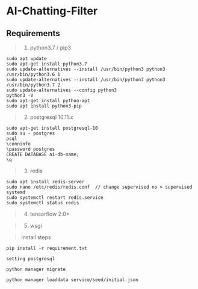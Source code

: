 # AI-Chatting-Filter

## Requirements

> 1. python3.7 / pip3
```shell
sudo apt update
sudo apt-get install python3.7
sudo update-alternatives --install /usr/bin/python3 python3 /usr/bin/python3.6 1
sudo update-alternatives --install /usr/bin/python3 python3 /usr/bin/python3.7 2
sudo update-alternatives --config python3
python3 -V
sudo apt-get install python-apt
sudo apt install python3-pip
```

> 2. postgresql 10.11.x
```shell
sudo apt-get install postgresql-10
sudo su - postgres
psql
\conninfo
\password postgres
CREATE DATABASE ai-db-name;
\q
```

> 3. redis
```shell
sudo apt install redis-server
sudo nano /etc/redis/redis.conf  // change supervised no > supervised systemd
sudo systemctl restart redis.service
sudo systemctl status redis
```

> 4. tensorflow 2.0+

> 5. wsgi

> Install steps

```shell
pip install -r requirement.txt

setting postgresql

python manager migrate

python manager loaddata service/seed/initial.json
```